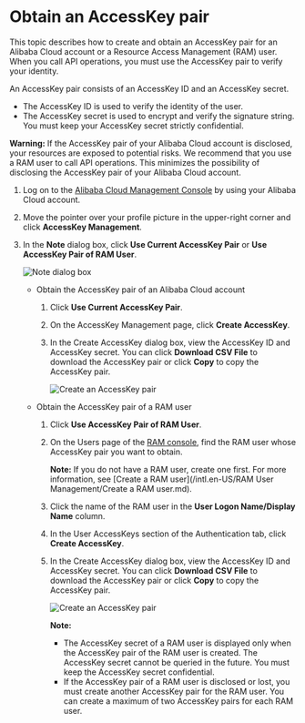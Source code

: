 # Obtain an AccessKey pair

This topic describes how to create and obtain an AccessKey pair for an Alibaba Cloud account or a Resource Access Management \(RAM\) user. When you call API operations, you must use the AccessKey pair to verify your identity.

An AccessKey pair consists of an AccessKey ID and an AccessKey secret.

-   The AccessKey ID is used to verify the identity of the user.
-   The AccessKey secret is used to encrypt and verify the signature string. You must keep your AccessKey secret strictly confidential.

**Warning:** If the AccessKey pair of your Alibaba Cloud account is disclosed, your resources are exposed to potential risks. We recommend that you use a RAM user to call API operations. This minimizes the possibility of disclosing the AccessKey pair of your Alibaba Cloud account.

1.  Log on to the [Alibaba Cloud Management Console](https://home-intl.console.aliyun.com/) by using your Alibaba Cloud account.

2.  Move the pointer over your profile picture in the upper-right corner and click **AccessKey Management**.

3.  In the **Note** dialog box, click **Use Current AccessKey Pair** or **Use AccessKey Pair of RAM User**.

    ![Note dialog box](https://static-aliyun-doc.oss-cn-hangzhou.aliyuncs.com/assets/img/en-US/6415559951/p48002.png)

    -   Obtain the AccessKey pair of an Alibaba Cloud account
        1.  Click **Use Current AccessKey Pair**.
        2.  On the AccessKey Management page, click **Create AccessKey**.
        3.  In the Create AccessKey dialog box, view the AccessKey ID and AccessKey secret. You can click **Download CSV File** to download the AccessKey pair or click **Copy** to copy the AccessKey pair.

            ![Create an AccessKey pair](https://static-aliyun-doc.oss-cn-hangzhou.aliyuncs.com/assets/img/en-US/6415559951/p48003.png)

    -   Obtain the AccessKey pair of a RAM user
        1.  Click **Use AccessKey Pair of RAM User**.
        2.  On the Users page of the [RAM console](https://ram.console.aliyun.com/users/new), find the RAM user whose AccessKey pair you want to obtain.

            **Note:** If you do not have a RAM user, create one first. For more information, see [Create a RAM user](/intl.en-US/RAM User Management/Create a RAM user.md).

        3.  Click the name of the RAM user in the **User Logon Name/Display Name** column.
        4.  In the User AccessKeys section of the Authentication tab, click **Create AccessKey**.
        5.  In the Create AccessKey dialog box, view the AccessKey ID and AccessKey secret. You can click **Download CSV File** to download the AccessKey pair or click **Copy** to copy the AccessKey pair.

            ![Create an AccessKey pair](https://static-aliyun-doc.oss-cn-hangzhou.aliyuncs.com/assets/img/en-US/6415559951/p48004.png)

            **Note:**

            -   The AccessKey secret of a RAM user is displayed only when the AccessKey pair of the RAM user is created. The AccessKey secret cannot be queried in the future. You must keep the AccessKey secret confidential.
            -   If the AccessKey pair of a RAM user is disclosed or lost, you must create another AccessKey pair for the RAM user. You can create a maximum of two AccessKey pairs for each RAM user.

